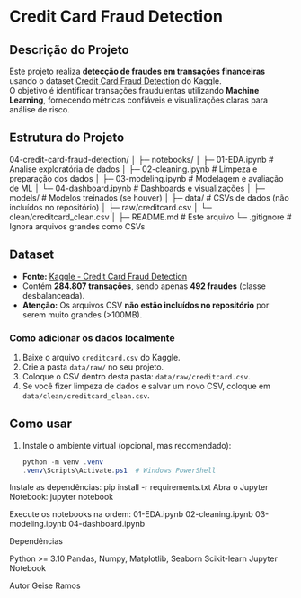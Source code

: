 # Credit Card Fraud Detection

## Descrição do Projeto
Este projeto realiza **detecção de fraudes em transações financeiras** usando o dataset [Credit Card Fraud Detection](https://www.kaggle.com/datasets/mlg-ulb/creditcardfraud) do Kaggle.  
O objetivo é identificar transações fraudulentas utilizando **Machine Learning**, fornecendo métricas confiáveis e visualizações claras para análise de risco.

## Estrutura do Projeto

04-credit-card-fraud-detection/
│
├─ notebooks/
│ ├─ 01-EDA.ipynb # Análise exploratória de dados
│ ├─ 02-cleaning.ipynb # Limpeza e preparação dos dados
│ ├─ 03-modeling.ipynb # Modelagem e avaliação de ML
│ └─ 04-dashboard.ipynb # Dashboards e visualizações
│
├─ models/ # Modelos treinados (se houver)
│
├─ data/ # CSVs de dados (não incluídos no repositório)
│ ├─ raw/creditcard.csv
│ └─ clean/creditcard_clean.csv
│
├─ README.md # Este arquivo
└─ .gitignore # Ignora arquivos grandes como CSVs


## Dataset
- **Fonte:** [Kaggle - Credit Card Fraud Detection](https://www.kaggle.com/datasets/mlg-ulb/creditcardfraud)  
- Contém **284.807 transações**, sendo apenas **492 fraudes** (classe desbalanceada).  
- **Atenção:** Os arquivos CSV **não estão incluídos no repositório** por serem muito grandes (>100MB).  

### Como adicionar os dados localmente
1. Baixe o arquivo `creditcard.csv` do Kaggle.  
2. Crie a pasta `data/raw/` no seu projeto.  
3. Coloque o CSV dentro desta pasta: `data/raw/creditcard.csv`.  
4. Se você fizer limpeza de dados e salvar um novo CSV, coloque em `data/clean/creditcard_clean.csv`.

## Como usar
1. Instale o ambiente virtual (opcional, mas recomendado):
   ```powershell
   python -m venv .venv
   .venv\Scripts\Activate.ps1  # Windows PowerShell

Instale as dependências: pip install -r requirements.txt
Abra o Jupyter Notebook: jupyter notebook


Execute os notebooks na ordem:
01-EDA.ipynb
02-cleaning.ipynb
03-modeling.ipynb
04-dashboard.ipynb

Dependências

Python >= 3.10
Pandas, Numpy, Matplotlib, Seaborn
Scikit-learn
Jupyter Notebook

Autor
Geise Ramos
   

   


